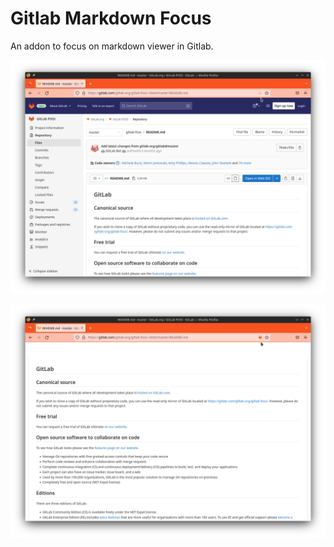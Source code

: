 Gitlab Markdown Focus
=====================

An addon to focus on markdown viewer in Gitlab.

![](demo/off.png)

![](demo/on.png)